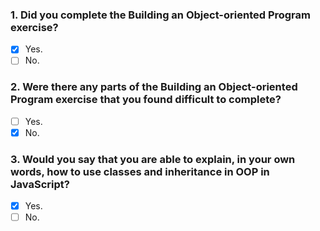 ### 1. Did you complete the Building an Object-oriented Program exercise?

- [x] Yes.
- [ ] No.

### 2. Were there any parts of the Building an Object-oriented Program exercise that you found difficult to complete?

- [ ] Yes.
- [x] No.

### 3. Would you say that you are able to explain, in your own words, how to use classes and inheritance in OOP in JavaScript?

- [x] Yes.
- [ ] No.
